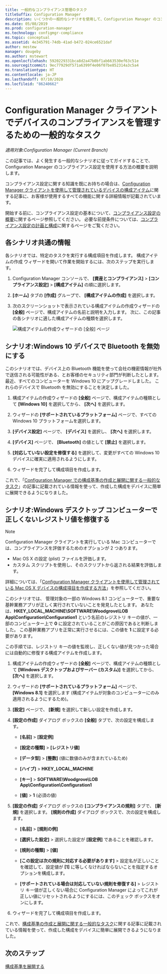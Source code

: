 ```yaml
---
title: 一般的なコンプライアンス管理のタスク
titleSuffix: Configuration Manager
description: いくつかの一般的なシナリオを使用して、Configuration Manager のコンプライアンス設定について説明します。
ms.date: 05/08/2019
ms.prod: configuration-manager
ms.technology: configmgr-compliance
ms.topic: conceptual
ms.assetid: 4e345791-74db-41ad-b472-024ce6521daf
author: mestew
manager: dougeby
ms.author: mstewart
ms.openlocfilehash: 5920229331bca8d2a47b0bf1ab663530ef63c51e
ms.sourcegitcommit: 9ec77929df571a6399f4e06f07be852314a3c5a4
ms.translationtype: HT
ms.contentlocale: ja-JP
ms.lasthandoff: 07/10/2020
ms.locfileid: "86240662"
---
```

# <a name="common-tasks-for-managing-compliance-on-devices-with-the-configuration-manager-client"></a>Configuration Manager クライアントでデバイスのコンプライアンスを管理するための一般的なタスク

*適用対象:Configuration Manager (Current Branch)*

この記事では、よく発生する一般的なシナリオに従ってガイドすることで、Configuration Manager のコンプライアンス設定を使用する方法の概要を説明します。  

 コンプライアンス設定に関する知識を既にお持ちの場合は、[Configuration Manager クライアントを使用して管理されているデバイスの構成アイテム](../../compliance/deploy-use/create-configuration-items.md)に関する記事に、お客様が使用するすべての機能に関する詳細情報が記載されています。  

 開始する前に、コンプライアンス設定の基本について、[コンプライアンス設定の概要](../../compliance/get-started/get-started-with-compliance-settings.md)に関するページ参照してください。 必要な前提条件については、[コンプライアンス設定の計画と構成](../../compliance/plan-design/plan-for-and-configure-compliance-settings.md)に関するページをご覧ください。  

## <a name="general-information-for-each-scenario"></a>各シナリオ共通の情報  
 各シナリオでは、特定のタスクを実行する構成項目を作成します。 構成アイテムの作成 ウィザードを開いて作業を開始するには、次のステップを実行します。  

1.  Configuration Manager コンソールで、 **[資産とコンプライアンス]**  >  **[コンプライアンス設定]**  >  **[構成アイテム]** の順に選択します。  

1.  **[ホーム]** タブの **[作成]** グループで、 **[構成アイテムの作成]** を選択します。  

1.  次のスクリーンショットで表示されている構成アイテムの作成ウィザードの **[全般]** ページで、構成アイテムの名前と説明を入力します。 次に、この記事の各シナリオに適した構成アイテムの種類を選択します。  

     ![構成アイテムの作成ウィザードの [全般] ページ](../../mdm/deploy-use/media/Compliance-Settings-Wizard---1.png)  

## <a name="scenario-disable-bluetooth-on-windows-10-devices"></a>シナリオ:Windows 10 デバイスで Bluetooth を無効にする

 このシナリオでは、デバイス上の Bluetooth 機能を使って会社の機密情報が社外で送信される可能性がある、とお客様のセキュリティ部門が判断したとします。 最近、すべてのコンピューターを Windows 10 にアップグレードしました。 これらのデバイスで Bluetooth を無効にすることを決定しました。  

1. 構成アイテムの作成ウィザードの **[全般]** ページで、構成アイテムの種類として **[Windows 10]** を選択してから、 **[次へ]** を選択します。  

2. ウィザードの **[サポートされているプラットフォーム]** ページで、すべての Windows 10 プラットフォームを選択します。  

3. **[デバイス設定]** ページで、 **[デバイス]** を選択し、 **[次へ]** を選択します。  

4. **[デバイス]** ページで、 **[Bluetooth]** の値として **[禁止]** を選択します。  

5. **[対応していない設定を修復する]** を選択して、変更がすべての Windows 10 デバイスに確実に適用されるようにします。  

6. ウィザードを完了して構成項目を作成します。  

 これで、「[Configuration Manager での構成基準の作成と展開に関する一般的なタスク](../../compliance/plan-design/common-tasks-for-creating-and-deploying-configuration-baselines.md)」の記事に記載されている情報を使って、作成した構成をデバイスに簡単に展開できるようになりました。  

## <a name="scenario-remediate-an-incorrect-registry-value-on-windows-desktop-computers"></a>シナリオ:Windows デスクトップ コンピューターで正しくないレジストリ値を修復する

> [!NOTE] 
> Configuration Manager クライアントを実行している Mac コンピューターでは、コンプライアンスを評価するためのオプションが 2 つあります。  
> - Mac OS X の設定 (plist) ファイルを評価します。
> - カスタム スクリプトを使用し、そのスクリプトから返される結果を評価します。  
>
>詳細については、「[Configuration Manager クライアントを使用して管理されている Mac OS X デバイスの構成項目を作成する方法](../../compliance/deploy-use/create-configuration-items-for-mac-os-x-devices-managed-with-the-client.md)」を参照してください。  

 このシナリオでは、 管理対象の一部の Windows 8.1 コンピューターで、重要な基幹業務アプリが正しく実行されていないことを発見したとします。 あなたは、**HKEY_LOCAL_MACHINE\SOFTWARE\Woodgrove\LOB App\Configuration\Configuration1** という名前のレジストリ キーの値が、一部のコンピューター上で **0** に設定されていることがこの原因であると判断しました。 この基幹業務アプリを正常に実行させるには、この値を **1** に設定する必要があります。  

 この手順では、レジストリ キーの値を監視し、正しくない値が見つかった場合には自動的に修復する構成アイテムを作成します。  

1. 構成アイテムの作成ウィザードの **[全般]** ページで、構成アイテムの種類として **[Windows デスクトップおよびサーバー (カスタム)]** を選択してから、 **[次へ]** を選択します。  

2. ウィザードの **[サポートされているプラットフォーム]** ページで、 **[Windows 8.1]** を選択します (構成アイテムが対象のコンピューターにのみ適用されるようにするため)。  

3. **[設定]** ページで、 **[新規]** を選択して新しい設定を作成します。  

4. **[設定の作成]** ダイアログ ボックスの **[全般]** タブで、次の設定を構成します。  

   -   **[名前]**  >  **[設定例]**  

   -   **[設定の種類]**  >  **[レジストリ値]**  

   -   **[データ型]**  >  **[整数]** (値に数値のみが含まれているため)  

   -   **[ハイブ]**  > **HKEY_LOCAL_MACHINE**  

   -   **[キー]**  > **SOFTWARE\Woodgrove\LOB App\Configuration\Configuration1**  

   -   **[値]**  > **1** (必須の値)  

5. **[設定の作成]** ダイアログ ボックスの **[コンプライアンスの規則]** タブで、 **[新規]** を選択します。 **[規則の作成]** ダイアログ ボックスで、次の設定を構成します。  

   -   **[名前]**  >  **[規則の例]**  

   -   **[選択した設定]** > 選択した設定が **[設定例]** であることを確認します。

   -   **[規則の種類]**  >  **[値]**  

   -   **[この設定は次の規則に対応する必要があります]** > 設定名が正しいことを確認して、設定値が **[1]** に等しくなければならないことを指定するオプションを構成します。  

   -   **[サポートされている場合は対応していない規則を修復する]** > レジストリ キー値が正しくない場合に Configuration Manager によってこれが正しい値にリセットされるようにするには、このチェック ボックスをオンにします。  

6. ウィザードを完了して構成項目を作成します。  

 これで、[構成基準の作成と展開に関する一般的なタスク](../../compliance/plan-design/common-tasks-for-creating-and-deploying-configuration-baselines.md)に関する記事に記載されている情報を使って、作成した構成をデバイスに簡単に展開できるようになりました。  

## <a name="next-steps"></a>次のステップ

[構成基準を展開する](common-tasks-for-creating-and-deploying-configuration-baselines.md)
